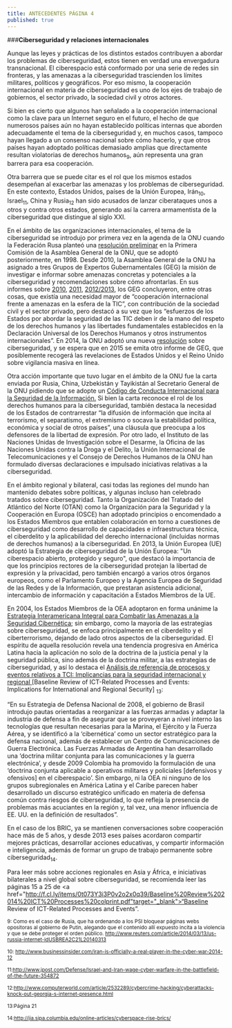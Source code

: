```yaml
---
title: ANTECEDENTES PÁGINA 4
published: true
---
```

###**Ciberseguridad y relaciones internacionales**

Aunque las leyes y prácticas de los distintos estados contribuyen a abordar los problemas de ciberseguridad, estos tienen en verdad una envergadura transnacional. El ciberespacio está conformado por una serie de redes sin fronteras, y las amenazas a la ciberseguridad trascienden los límites militares, políticos y geográficos. Por eso mismo, la cooperación internacional en materia de ciberseguridad es uno de los ejes de trabajo de gobiernos, el sector privado, la sociedad civil y otros actores.

Si bien es cierto que algunos han señalado a la cooperación internacional como la clave para un Internet seguro en el futuro, el hecho de que numerosos países aún no hayan establecido políticas internas que aborden adecuadamente el tema de la ciberseguridad y, en muchos casos, tampoco hayan llegado a un consenso nacional sobre cómo hacerlo, y que otros países hayan adoptado políticas demasiado amplias que directamente resultan violatorias de derechos humanos<sub>9</sub>, aún representa una gran barrera para esa cooperación.

Otra barrera que se puede citar es el rol que los mismos estados desempeñan al exacerbar las amenazas y los problemas de ciberseguridad. En este contexto, Estados Unidos, países de la Unión Europea, Irán<sub>10</sub>, Israel<sub>11</sub>, China y Rusia<sub>12</sub> han sido acusados de lanzar ciberataques unos a otros y  contra otros estados, generando así la carrera armamentista de la ciberseguridad que distingue al siglo XXI.

En el ámbito de las organizaciones internacionales, el tema de la ciberseguridad se introdujo por primera vez en la agenda de la ONU cuando la Federación Rusa planteó una
<a href="http://www.un.org/ga/search/view_doc.asp?symbol=A/RES/53/70" target="_blank">resolución preliminar</a>
en la Primera Comisión de la Asamblea General de la ONU, que se adoptó posteriormente, en 1998. Desde 2010, la Asamblea General de la ONU ha asignado a tres Grupos de Expertos Gubernamentales (GEG) la misión de investigar e informar sobre amenazas concretas y potenciales a la ciberseguridad y recomendaciones sobre cómo afrontarlas. En sus informes sobre
<a href="http://www.un.org/ga/search/view_doc.asp?symbol=A/65/201" target="_blank">2010</a>,
<a href="http://www.un.org/ga/search/view_doc.asp?symbol=A/65/201" target="_blank">2011</a>, 
<a href="http://www.un.org/ga/search/view_doc.asp?symbol=A/68/98" target="_blank">2012/2013</a>, 
los GEG concluyeron, entre  otras cosas, que existía una necesidad mayor de “cooperación internacional frente a amenazas en la esfera de la TIC”, con contribución de la sociedad civil y el sector privado, pero destacó a su vez que los “esfuerzos de los Estados por abordar la seguridad de las TIC deben ir de la mano del respeto de los derechos humanos y las libertades fundamentales establecidos en la Declaración Universal de los Derechos Humanos y otros instrumentos internacionales”. En 2014, la ONU adoptó una nueva 
<a href="http://www.un.org/ga/search/view_doc.asp?symbol=A/RES/69/28" target="_blank">resolución</a>
sobre ciberseguridad, y se espera que en 2015 se emita otro informe de GEG, que posiblemente recogerá las revelaciones de Estados Unidos y el Reino Unido sobre vigilancia masiva en línea.

Otra acción importante que tuvo lugar en el ámbito de la ONU fue la carta enviada por Rusia, China, Uzbekistán y Tayikistán al Secretario General de la ONU pidiendo que se adopte un 
<a href="http://nz.chineseembassy.org/eng/zgyw/t858978.htm" target="_blank">Código de Conducta Internacional para la Seguridad de la Información.</a>
Si bien la carta reconoce el rol de los derechos humanos para la ciberseguridad, también destaca la necesidad de los Estados de contrarrestar “la difusión de información que incita al terrorismo, el separatismo, el extremismo o socava la estabilidad política, económica y social de otros países”, una cláusula que preocupa a los defensores de la libertad de expresión. Por otro lado, el Instituto de las Naciones Unidas de Investigación sobre el Desarme, la Oficina de las Naciones Unidas contra la Droga y el Delito, la Unión Internacional de Telecomunicaciones y el Consejo de Derechos Humanos de la ONU han formulado diversas declaraciones e impulsado iniciativas relativas a la ciberseguridad.

En el ámbito regional y bilateral, casi todas las regiones del mundo han mantenido debates sobre políticas, y algunas incluso han celebrado tratados sobre ciberseguridad. Tanto la Organización del Tratado del Atlántico del Norte (OTAN) como la Organización para la Seguridad y la Cooperación en Europa (OSCE) han adoptado principios o encomendado a los Estados Miembros que entablen colaboración en torno a cuestiones de ciberseguridad como desarrollo de capacidades e infraestructura técnica, el ciberdelito y la aplicabilidad del derecho internacional (incluidas normas de derechos humanos) a la ciberseguridad. En 2013, la Unión Europea (UE) adoptó la Estrategia de ciberseguridad de la Unión Europea: "Un ciberespacio abierto, protegido y seguro", que destacó la importancia de que los principios rectores de la ciberseguridad protejan la libertad de expresión y la privacidad, pero también encargó a varios otros órganos europeos, como el Parlamento Europeo y la Agencia Europea de Seguridad de las Redes y de la Información, que prestaran asistencia adicional, intercambio de información y capacitación a Estados Miembros de la UE.


En 2004, los Estados Miembros de la OEA adoptaron en forma unánime la
<a href="http://www.oas.org/es/ssm/cyber/documents/Estrategia-seguridad-cibernetica-resolucion.pdf" target="_blank">Estrategia Interamericana Integral para Combatir las Amenazas a la Seguridad Cibernética;</a>
sin embargo, como la mayoría de las estrategias sobre ciberseguridad, se enfoca principalmente en el ciberdelito y el ciberterrorismo, dejando de lado otros aspectos de la ciberseguridad. El espíritu de aquella resolución revela una tendencia progresiva en América Latina hacia la aplicación no solo de la doctrina de la justicia penal y la seguridad pública, sino además de la doctrina militar, a las estrategias de ciberseguridad, y así lo destaca el 
<a href="http://ict4peace.org/baseline-review-of-ict-related-processes-and-events-implications-for-international-and-regional-security/#sthash.8X8nxU44.dpuf" target="_blank">Análisis de referencia de procesos y eventos relativos a TCI: Implicancias para la seguridad internacional y regional </a>[Baseline Review of ICT-Related Processes and Events: Implications for International and Regional Security] <sub>13</sub>:

“En su Estrategia de Defensa Nacional de 2008, el gobierno de Brasil introdujo pautas orientadas a reorganizar a las fuerzas armadas y adaptar la industria de defensa a fin de asegurar que se proveyeran a nivel interno las tecnologías que resultan necesarias para la Marina, el Ejército y la Fuerza Aérea, y se identificó a la ‘cibernética’ como un sector estratégico para la defensa nacional, además de establecer un Centro de Comunicaciones de Guerra Electrónica. Las Fuerzas Armadas de Argentina han desarrollado una ‘doctrina militar conjunta para las comunicaciones y la guerra electrónica’, y desde 2009 Colombia ha promovido la formulación de una ‘doctrina conjunta aplicable a operativos militares y policiales [defensivos y ofensivos] en el ciberespacio’. Sin embargo, ni la OEA ni ninguno de los grupos subregionales en América Latina y el Caribe parecen haber desarrollado un discurso estratégico unificado en materia de defensa común contra riesgos de ciberseguridad, lo que refleja la presencia de problemas más acuciantes en la región y, tal vez, una menor influencia de EE. UU. en la definición de resultados”.

En el caso de los BRIC, ya se mantienen conversaciones sobre cooperación hace más de 5 años, y desde 2013 eses países acordaron compartir mejores prácticas, desarrollar acciones educativas, y compartir información e inteligencia, además de formar un grupo de trabajo permanente sobre ciberseguridad<sub>14</sub>. 

Para leer más sobre acciones regionales en Asia y África, e iniciativas bilaterales a nivel global sobre ciberseguridad, se recomienda leer las páginas 15 a 25 de
<a href="http://f.cl.ly/items/0t073Y3i3P0v2o2x0q39/Baseline%20Review%202014%20ICT%20Processes%20colprint.pdf"target="_blank">“Baseline Review of ICT-Related Processes and Events”.</a>

<sub> 9: Como es el caso de Rusia, que ha ordenando a los PSI bloquear páginas webs opositoras al gobierno de Putin, alegando que el contenido allí expuesto incita a la violencia y que se debe proteger el orden público. 
<a href="http://www.reuters.com/article/2014/03/13/us-russia-internet-idUSBREA2C21L20140313" target="_blank">http://www.reuters.com/article/2014/03/13/us-russia-internet-idUSBREA2C21L20140313</a></sub>

<sub> 10: <a href="http://www.businessinsider.com/iran-is-officially-a-real-player-in-the-cyber-war-2014-12" target="_blank">http://www.businessinsider.com/iran-is-officially-a-real-player-in-the-cyber-war-2014-12</a></sub>

<sub> 11:<a href="http://www.jpost.com/Defense/Israel-and-Iran-wage-cyber-warfare-in-the-battlefield-of-the-future-354872" target="_blank">http://www.jpost.com/Defense/Israel-and-Iran-wage-cyber-warfare-in-the-battlefield-of-the-future-354872</a></sub> 

<sub> 12:<a href="http://www.computerworld.com/article/2532289/cybercrime-hacking/cyberattacks-knock-out-georgia-s-internet-presence.html" target="_blank">http://www.computerworld.com/article/2532289/cybercrime-hacking/cyberattacks-knock-out-georgia-s-internet-presence.html</a></sub> 

<sub> 13:Página 21 </sub>

<sub> 14:<a href="http://jia.sipa.columbia.edu/online-articles/cyberspace-rise-brics/" target="_blank">http://jia.sipa.columbia.edu/online-articles/cyberspace-rise-brics/</a></sub> 





